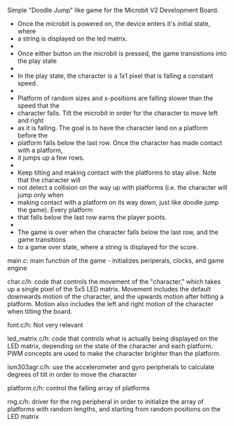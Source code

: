 Simple "Doodle Jump" like game for the Microbit V2 Development Board. 

 * Once the microbit is powered on, the device enters it's initial state, where
 * a string is displayed on the led matrix. 
 * 
 * Once either button on the microbit is pressed, the game transistions into the play state
 * 
 * In the play state, the character is a 1x1 pixel that is falling a constant speed. 
 * 
 * Platform of random sizes and x-positions are falling slower than the speed that the 
 * character falls. Tilt the microbit in order for the character to move left and right
 * as it is falling. The goal is to have the character land on a platform before the 
 * platform falls below the last row. Once the character has made contact with a platform, 
 * it jumps up a few rows. 
 * 
 * Keep tilting and making contact with the platforms to stay alive. Note that the character will 
 * not detect a collision on the way up with platforms (i.e. the character will jump only when
 * making contact with a platform on its way down, just like doodle jump the game). Every platform
 * that falls below the last row earns the player points. 
 * 
 * The game is over when the character falls below the last row, and the game transitions 
 * to a game over state, where a string is displayed for the score. 

main.c: main function of the game - initializes periperals, clocks, and game engine 

char.c/h: code that controls the movement of the "character," which takes up a single pixel of the 5x5 LED matrix. Movement includes the default downwards motion of the character, and the upwards motion after hitting a platform. Motion also includes the left and right motion of the character when tilting the board. 

font.c/h: Not very relevant 

led_matrix.c/h: code that controls what is actually being displayed on the LED matrix, depending on the state of the character and each platform. PWM concepts are used to make the character brighter than the platform. 

lsm303agr.c/h: use the accelerometer and gyro peripherals to calculate degrees of tilt in order to move the character

platform.c/h: control the falling array of platforms 

rng.c/h: driver for the rng peripheral in order to initialize the array of platforms with random lengths, and starting from random positions on the LED matrix
